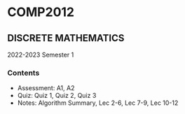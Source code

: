 # COMP2012
## DISCRETE MATHEMATICS
2022-2023 Semester 1
### Contents
- Assessment: A1, A2
- Quiz: Quiz 1, Quiz 2, Quiz 3
- Notes: Algorithm Summary, Lec 2-6, Lec 7-9, Lec 10-12
